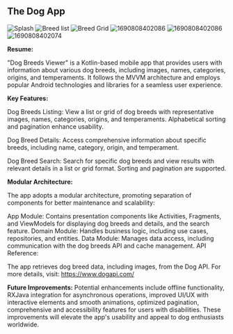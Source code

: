 ## The Dog App

![Splash](https://github.com/danielbd9/s-health/assets/16392300/4fef1a6c-a44a-4c6a-8125-ff8abbe449ea)  ![Breed list](https://github.com/danielbd9/s-health/assets/16392300/f3868dd8-ba08-40e3-870b-bd81951c6bc0) ![Breed Grid](https://github.com/danielbd9/s-health/assets/16392300/c482e49c-a82b-40bc-9cc2-1a359da6c9b0) ![1690808402086](https://github.com/danielbd9/s-health/assets/16392300/9bf42777-3991-4000-b3b6-149f7f3b9724) ![1690808402086](https://github.com/danielbd9/s-health/assets/16392300/bc65512f-a572-4bd7-89df-4a2f292380dc) ![1690808402074](https://github.com/danielbd9/s-health/assets/16392300/0ad31c07-e823-41d1-b9ea-699226766056)

<b>Resume:</b>

"Dog Breeds Viewer" is a Kotlin-based mobile app that provides users with information about various dog breeds, including images, names, categories, origins, and temperaments. It follows the MVVM architecture and employs popular Android technologies and libraries for a seamless user experience.

<b>Key Features:</b>

Dog Breeds Listing: View a list or grid of dog breeds with representative images, names, categories, origins, and temperaments. Alphabetical sorting and pagination enhance usability.

Dog Breed Details: Access comprehensive information about specific breeds, including name, category, origin, and temperament.

Dog Breed Search: Search for specific dog breeds and view results with relevant details in a list or grid format. Sorting and pagination are supported.

<b>Modular Architecture:</b>

The app adopts a modular architecture, promoting separation of components for better maintenance and scalability:

App Module: Contains presentation components like Activities, Fragments, and ViewModels for displaying dog breeds and details, and the search feature.
Domain Module: Handles business logic, including use cases, repositories, and entities.
Data Module: Manages data access, including communication with the dog breeds API and cache management.
API Reference:

The app retrieves dog breed data, including images, from the Dog API. For more details, visit: https://www.dogapi.com/

<b>Future Improvements:</b>
Potential enhancements include offline functionality, RXJava integration for asynchronous operations, improved UI/UX with interactive elements and smooth animations, optimized pagination, comprehensive and accessibility features for users with disabilities. These improvements will elevate the app's usability and appeal to dog enthusiasts worldwide.
